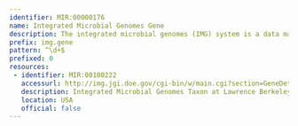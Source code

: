```yaml
---
identifier: MIR:00000176
name: Integrated Microbial Genomes Gene
description: The integrated microbial genomes (IMG) system is a data management, analysis and annotation platform for all publicly available genomes. IMG contains both draft and complete JGI (DoE Joint Genome Institute) microbial genomes integrated with all other publicly available genomes from all three domains of life, together with a large number of plasmids and viruses. This datatype refers to gene information.
prefix: img.gene
pattern: ^\d+$
prefixed: 0
resources:
 - identifier: MIR:00100222
   accessurl: http://img.jgi.doe.gov/cgi-bin/w/main.cgi?section=GeneDetail&gene_oid=
   description: Integrated Microbial Genomes Taxon at Lawrence Berkeley National Laboratory
   location: USA
   official: false
---
```

